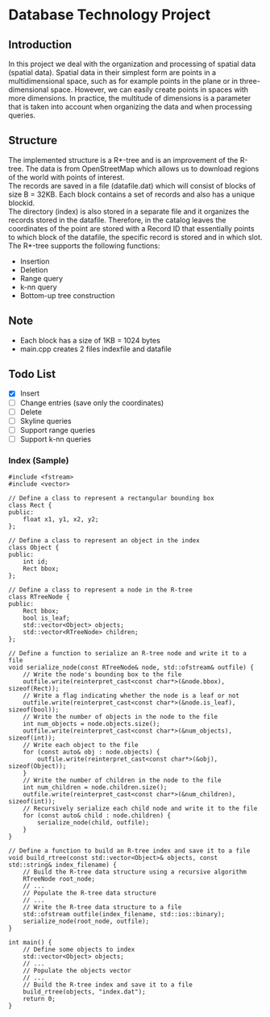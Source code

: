 # Database Technology Project
## Introduction
In this project we deal with the organization and processing of spatial data (spatial data). Spatial data in their simplest form are points in a multidimensional space, such as for example points in the plane or in three-dimensional space. However, we can easily create points in spaces with more dimensions. In practice, the multitude of dimensions is a parameter that is taken into account when organizing the data and when processing queries.

## Structure
The implemented structure is a R*-tree and is an improvement of the R-tree. The data is from OpenStreetMap which allows us to download regions of the world with points of interest.  
The records are saved in a file (datafile.dat) which will consist of blocks of size B = 32KB. Each block contains a set of records and also has a unique  blockid.  
The directory (index) is also stored in a separate file and it organizes the records stored in the datafile. Therefore, in the catalog leaves the coordinates of the point are stored with a Record ID that essentially points to which block of the datafile, the specific record is stored and in which slot.  
The R*-tree supports the following functions:
 - Insertion
 - Deletion
 - Range query
 - k-nn query
 - Bottom-up tree construction

## Note
- Each block has a size of 1KB = 1024 bytes
- main.cpp creates 2 files indexfile and datafile

## Todo List
- [X] Insert
- [ ] Change entries (save only the coordinates)
- [ ] Delete
- [ ] Skyline queries
- [ ] Support range queries
- [ ] Support k-nn queries

### Index (Sample)
```
#include <fstream>
#include <vector>

// Define a class to represent a rectangular bounding box
class Rect {
public:
    float x1, y1, x2, y2;
};

// Define a class to represent an object in the index
class Object {
public:
    int id;
    Rect bbox;
};

// Define a class to represent a node in the R-tree
class RTreeNode {
public:
    Rect bbox;
    bool is_leaf;
    std::vector<Object> objects;
    std::vector<RTreeNode> children;
};

// Define a function to serialize an R-tree node and write it to a file
void serialize_node(const RTreeNode& node, std::ofstream& outfile) {
    // Write the node's bounding box to the file
    outfile.write(reinterpret_cast<const char*>(&node.bbox), sizeof(Rect));
    // Write a flag indicating whether the node is a leaf or not
    outfile.write(reinterpret_cast<const char*>(&node.is_leaf), sizeof(bool));
    // Write the number of objects in the node to the file
    int num_objects = node.objects.size();
    outfile.write(reinterpret_cast<const char*>(&num_objects), sizeof(int));
    // Write each object to the file
    for (const auto& obj : node.objects) {
        outfile.write(reinterpret_cast<const char*>(&obj), sizeof(Object));
    }
    // Write the number of children in the node to the file
    int num_children = node.children.size();
    outfile.write(reinterpret_cast<const char*>(&num_children), sizeof(int));
    // Recursively serialize each child node and write it to the file
    for (const auto& child : node.children) {
        serialize_node(child, outfile);
    }
}

// Define a function to build an R-tree index and save it to a file
void build_rtree(const std::vector<Object>& objects, const std::string& index_filename) {
    // Build the R-tree data structure using a recursive algorithm
    RTreeNode root_node;
    // ...
    // Populate the R-tree data structure
    // ...
    // Write the R-tree data structure to a file
    std::ofstream outfile(index_filename, std::ios::binary);
    serialize_node(root_node, outfile);
}

int main() {
    // Define some objects to index
    std::vector<Object> objects;
    // ...
    // Populate the objects vector
    // ...
    // Build the R-tree index and save it to a file
    build_rtree(objects, "index.dat");
    return 0;
}
```